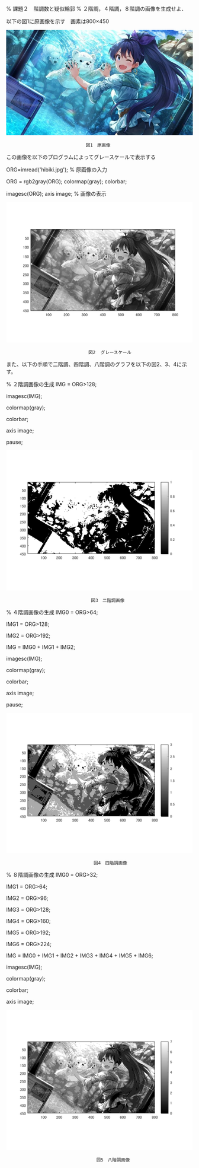 % 課題２　階調数と疑似輪郭
% ２階調，４階調，８階調の画像を生成せよ．

以下の図1に原画像を示す　画素は800×450

![原画像](https://github.com/pon03/lecture_image_processing/blob/master/%E8%AA%B2%E9%A1%8C2/hibiki.jpg?raw=true)

                                  図1　原画像

この画像を以下のプログラムによってグレースケールで表示する

ORG=imread('hibiki.jpg'); % 原画像の入力

ORG = rgb2gray(ORG); colormap(gray); colorbar;

imagesc(ORG); axis image; % 画像の表示

![原画像](https://github.com/pon03/lecture_image_processing/blob/master/%E8%AA%B2%E9%A1%8C2/gengazou.png?raw=true)
                  
                                   図2  グレースケール

また、以下の手順で二階調、四階調、八階調のグラフを以下の図2、3、4に示す。

% ２階調画像の生成
IMG = ORG>128;

imagesc(IMG);

colormap(gray); 

colorbar;  

axis image;

pause;


![原画像](https://github.com/pon03/lecture_image_processing/blob/master/%E8%AA%B2%E9%A1%8C2/nikai.png?raw=true)

                                    図3　二階調画像

% ４階調画像の生成
IMG0 = ORG>64;

IMG1 = ORG>128;

IMG2 = ORG>192;

IMG = IMG0 + IMG1 + IMG2;

imagesc(IMG);

colormap(gray); 

colorbar;

axis image;

pause;

![原画像](https://github.com/pon03/lecture_image_processing/blob/master/%E8%AA%B2%E9%A1%8C2/yonkai.png?raw=true)

                                     図4　四階調画像

% ８階調画像の生成
IMG0 = ORG>32;

IMG1 = ORG>64;

IMG2 = ORG>96;

IMG3 = ORG>128;

IMG4 = ORG>160;

IMG5 = ORG>192;

IMG6 = ORG>224;

IMG = IMG0 + IMG1 + IMG2 + IMG3 + IMG4 + IMG5 + IMG6;

imagesc(IMG); 

colormap(gray);

colorbar;

axis image;

![原画像](https://github.com/pon03/lecture_image_processing/blob/master/%E8%AA%B2%E9%A1%8C2/hatikai.png?raw=true)

                                      図5　八階調画像
